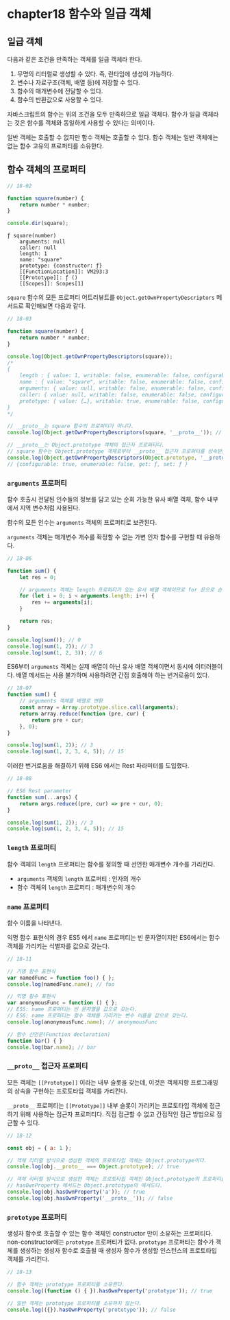 # chapter18 함수와 일급 객체

## 일급 객체

다음과 같은 조건을 만족하는 객체를 일급 객체라 한다.

1. 무명의 리터럴로 생성할 수 있다. 즉, 런타임에 생성이 가능하다.
2. 변수나 자료구조(객체, 배열 등)에 저장할 수 있다.
3. 함수의 매개변수에 전달할 수 있다.
4. 함수의 반환값으로 사용할 수 있다.

자바스크립트의 함수는 위의 조건을 모두 만족하므로 일급 객체다. 함수가 일급 객체라는 것은 함수를 객체와 동일하게 사용할 수 있다는 의미이다.

일반 객체는 호출할 수 없지만 함수 객체는 호출할 수 있다. 함수 객체는 일반 객체에는 없는 함수 고유의 프로퍼티를 소유한다.

## 함수 객체의 프로퍼티

```js
// 18-02

function square(number) {
    return number * number;
}

console.dir(square);
```

```text
ƒ square(number)
    arguments: null
    caller: null
    length: 1
    name: "square"
    prototype: {constructor: ƒ}
    [[FunctionLocation]]: VM293:3
    [[Prototype]]: ƒ ()
    [[Scopes]]: Scopes[1]
```

`square` 함수의 모든 프로퍼티 어트리뷰트를 `Object.getOwnPropertyDescriptors` 메서드로 확인해보면 다음과 같다.

```js
// 18-03

function square(number) {
    return number * number;
}

console.log(Object.getOwnPropertyDescriptors(square));
/*
{
    length : { value: 1, writable: false, enumerable: false, configurable: true },
    name : { value: "square", writable: false, enumerable: false, configurable: true },
    arguments: { value: null, writable: false, enumerable: false, configurable: false },
    caller: { value: null, writable: false, enumerable: false, configurable: false },
    prototype: { value: {…}, writable: true, enumerable: false, configurable: false }
}
*/

// __proto__는 square 함수의 프로퍼티가 아니다.
console.log(Object.getOwnPropertyDescriptors(square, '__proto__')); // undefined

// __proto__는 Object.prototype 객체의 접근자 프로퍼티다.
// square 함수는 Object.prototype 객체로부터 __proto__ 접근자 프로퍼티를 상속받는다.
console.log(Object.getOwnPropertyDescriptors(Object.prototype, '__proto__'));
// {configurable: true, enumerable: false, get: ƒ, set: ƒ }
```

### `arguments` 프로퍼티

함수 호출시 전달된 인수들의 정보를 담고 있는 순회 가능한 유사 배열 객체, 함수 내부에서 지역 변수처럼 사용된다.

함수의 모든 인수는 `arguments` 객체의 프로퍼티로 보관된다.

`arguments` 객체는 매개변수 개수를 확정할 수 없는 가변 인자 함수를 구현할 때 유용하다.

```js
// 18-06

function sum() {
    let res = 0;

    // arguments 객체는 length 프로퍼티가 있는 유사 배열 객체이므로 for 문으로 순회할 수 있다.
    for (let i = 0; i < arguments.length; i++) {
        res += arguments[i];
    }

    return res;
}

console.log(sum()); // 0
console.log(sum(1, 2)); // 3
console.log(sum(1, 2, 3)); // 6
```

ES6부터 `arguments` 객체는 실제 배열이 아닌 유사 배열 객체이면서 동시에 이터러블이다. 배열 메서드는 사용 불가하며 사용하려면 간접 호출해야 하는 번거로움이 있다.

```js
// 18-07
function sum() {
    // arguments 객체를 배열로 변환
    const array = Array.prototype.slice.call(arguments);
    return array.reduce(function (pre, cur) {
        return pre + cur;
    }, 0);
}

console.log(sum(1, 2)); // 3
console.log(sum(1, 2, 3, 4, 5)); // 15
```

이러한 번거로움을 해결하기 위해 ES6 에서는 Rest 파라미터를 도입했다.

```js
// 18-08

// ES6 Rest parameter
function sum(...args) {
    return args.reduce((pre, cur) => pre + cur, 0);
}

console.log(sum(1, 2)); // 3
console.log(sum(1, 2, 3, 4, 5)); // 15
```
### `length` 프로퍼티

함수 객체의 `length` 프로퍼티는 함수를 정의할 때 선언한 매개변수 개수를 가리킨다.

* `arguments` 객체의 `length` 프로퍼티 : 인자의 개수
* 함수 객체의 `length` 프로퍼티 : 매개변수의 개수

### `name` 프로퍼티

함수 이름을 나타낸다.

익명 함수 표현식의 경우 ES5 에서 `name` 프로퍼티는 빈 문자열이지만 ES6에서는 함수 객체를 가리키는 식별자를 값으로 갖는다.

```js
// 18-11

// 기명 함수 표현식
var namedFunc = function foo() { };
console.log(namedFunc.name); // foo

// 익명 함수 표현식
var anonymousFunc = function () { };
// ES5: name 프로퍼티는 빈 문자열을 값으로 갖는다.
// ES6: name 프로퍼티는 함수 객체를 가리키는 변수 이름을 값으로 갖는다.
console.log(anonymousFunc.name); // anonymousFunc

// 함수 선언문(Function declaration)
function bar() { }
console.log(bar.name); // bar
```

### `__proto__` 접근자 프로퍼티

모든 객체는 `[[Prototype]]` 이라는 내부 슬롯을 갖는데, 이것은 객체지향 프로그래밍의 상속을 구현하는 프로토타입 객체를 가리킨다.

`__proto__` 프로퍼티는 `[[Prototype]]` 내부 슬롯이 가리키는 프로토타입 객체에 접근하기 위해 사용하는 접근자 프로퍼티다. 직접 접근할 수 없고 간접적인 접근 방법으로 접근할 수 있다. 

```js
// 18-12

const obj = { a: 1 };

// 객체 리터럴 방식으로 생성한 객체의 프로토타입 객체는 Object.prototype이다.
console.log(obj.__proto__ === Object.prototype); // true

// 객체 리터럴 방식으로 생성한 객체는 프로토타입 객체인 Object.prototype의 프로퍼티를 상속받는다.
// hasOwnProperty 메서드는 Object.prototype의 메서드다.
console.log(obj.hasOwnProperty('a')); // true
console.log(obj.hasOwnProperty('__proto__')); // false
```

### `prototype` 프로퍼티

생성자 함수로 호출할 수 있는 함수 객체인 constructor 만이 소유하는 프로퍼티다. non-constructor에는 `prototype` 프로퍼티가 없다. `prototype` 프로퍼티는 함수가 객체를 생성하는 생성자 함수로 호출될 때 생성자 함수가 생성할 인스턴스의 프로토타입 객체를 가리킨다.

```js
// 18-13

// 함수 객체는 prototype 프로퍼티를 소유한다.
console.log((function () { }).hasOwnProperty('prototype')); // true

// 일반 객체는 prototype 프로퍼티를 소유하지 않는다.
console.log(({}).hasOwnProperty('prototype')); // false
```